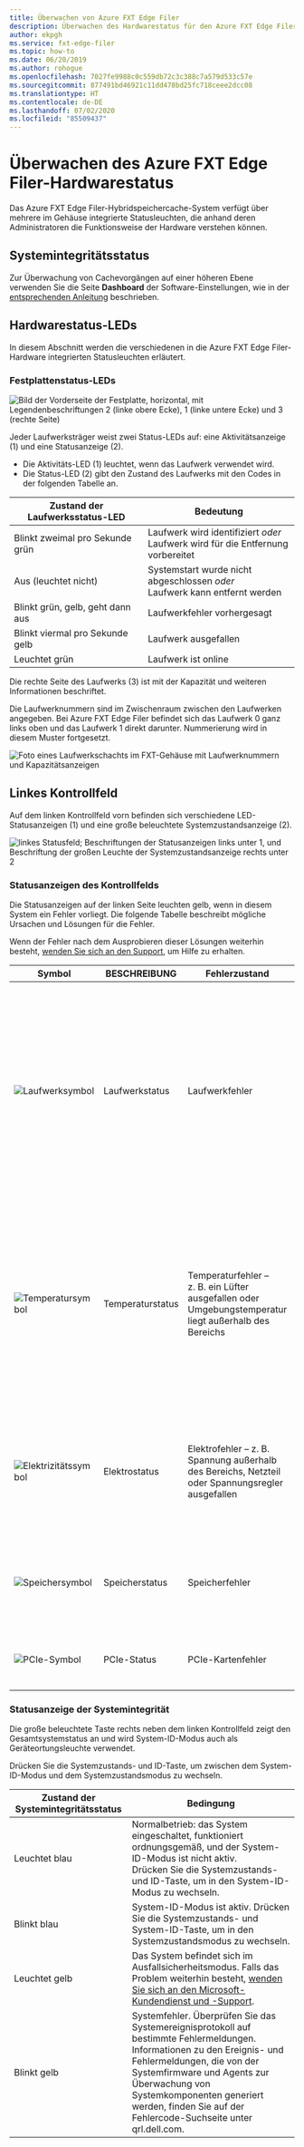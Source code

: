 ```yaml
---
title: Überwachen von Azure FXT Edge Filer
description: Überwachen des Hardwarestatus für den Azure FXT Edge Filer-Hybridspeichercache
author: ekpgh
ms.service: fxt-edge-filer
ms.topic: how-to
ms.date: 06/20/2019
ms.author: rohogue
ms.openlocfilehash: 7027fe9988c0c559db72c3c388c7a579d533c57e
ms.sourcegitcommit: 877491bd46921c11dd478bd25fc718ceee2dcc08
ms.translationtype: HT
ms.contentlocale: de-DE
ms.lasthandoff: 07/02/2020
ms.locfileid: "85509437"
---
```

# <a name="monitor-azure-fxt-edge-filer-hardware-status"></a>Überwachen des Azure FXT Edge Filer-Hardwarestatus

Das Azure FXT Edge Filer-Hybridspeichercache-System verfügt über mehrere im Gehäuse integrierte Statusleuchten, die anhand deren Administratoren die Funktionsweise der Hardware verstehen können.

## <a name="system-health-status"></a>Systemintegritätsstatus

Zur Überwachung von Cachevorgängen auf einer höheren Ebene verwenden Sie die Seite **Dashboard** der Software-Einstellungen, wie in der [entsprechenden Anleitung](https://azure.github.io/Avere/legacy/dashboard/4_7/html/ops_dashboard_index.html) beschrieben.

## <a name="hardware-status-leds"></a>Hardwarestatus-LEDs

In diesem Abschnitt werden die verschiedenen in die Azure FXT Edge Filer-Hardware integrierten Statusleuchten erläutert.

### <a name="hard-drive-status-leds"></a>Festplattenstatus-LEDs

![Bild der Vorderseite der Festplatte, horizontal, mit Legendenbeschriftungen 2 (linke obere Ecke), 1 (linke untere Ecke) und 3 (rechte Seite)](media/fxt-monitor/fxt-drive-callouts.png)

Jeder Laufwerksträger weist zwei Status-LEDs auf: eine Aktivitätsanzeige (1) und eine Statusanzeige (2). 

* Die Aktivitäts-LED (1) leuchtet, wenn das Laufwerk verwendet wird.  
* Die Status-LED (2) gibt den Zustand des Laufwerks mit den Codes in der folgenden Tabelle an.

| Zustand der Laufwerksstatus-LED              | Bedeutung  |
|-------------------------------------|----------------------------------------------------------|
| Blinkt zweimal pro Sekunde grün      | Laufwerk wird identifiziert *oder* <br> Laufwerk wird für die Entfernung vorbereitet  |
| Aus (leuchtet nicht)                         | Systemstart wurde nicht abgeschlossen *oder* <br>Laufwerk kann entfernt werden |
| Blinkt grün, gelb, geht dann aus       | Laufwerkfehler vorhergesagt   |
| Blinkt viermal pro Sekunde gelb | Laufwerk ausgefallen   |
| Leuchtet grün                         | Laufwerk ist online |

Die rechte Seite des Laufwerks (3) ist mit der Kapazität und weiteren Informationen beschriftet.

Die Laufwerknummern sind im Zwischenraum zwischen den Laufwerken angegeben. Bei Azure FXT Edge Filer befindet sich das Laufwerk 0 ganz links oben und das Laufwerk 1 direkt darunter. Nummerierung wird in diesem Muster fortgesetzt. 

![Foto eines Laufwerkschachts im FXT-Gehäuse mit Laufwerknummern und Kapazitätsanzeigen](media/fxt-drives-photo.png)

## <a name="left-control-panel"></a>Linkes Kontrollfeld

Auf dem linken Kontrollfeld vorn befinden sich verschiedene LED-Statusanzeigen (1) und eine große beleuchtete Systemzustandsanzeige (2). 

![linkes Statusfeld; Beschriftungen der Statusanzeigen links unter 1, und Beschriftung der großen Leuchte der Systemzustandsanzeige rechts unter 2](media/fxt-monitor/fxt-control-panel-left.jpg)

### <a name="control-panel-status-indicators"></a>Statusanzeigen des Kontrollfelds 

Die Statusanzeigen auf der linken Seite leuchten gelb, wenn in diesem System ein Fehler vorliegt. Die folgende Tabelle beschreibt mögliche Ursachen und Lösungen für die Fehler. 

Wenn der Fehler nach dem Ausprobieren dieser Lösungen weiterhin besteht, [wenden Sie sich an den Support](fxt-support-ticket.md), um Hilfe zu erhalten. 

| Symbol | BESCHREIBUNG | Fehlerzustand | Lösungsvorschläge |
|----------------|---------------|--------------------|----------------------|
| ![Laufwerksymbol](media/fxt-monitor/fxt-hd-icon.jpg) | Laufwerkstatus | Laufwerkfehler | Überprüfen Sie im Systemereignisprotokoll, ob ein Laufwerkfehler vorliegt, oder <br>Führen Sie den entsprechenden Onlinediagnosetest aus; starten Sie das System neu, und führen Sie eine eingebettete Diagnose (ePSA) durch, oder <br>Wenn die Laufwerke in einem RAID-Array konfiguriert sind, starten Sie das System neu, und geben Sie die das Hilfsprogramm für die Hostadapterkonfiguration ein. |
|![Temperatursymbol](media/fxt-monitor/fxt-temp-icon.jpg) | Temperaturstatus | Temperaturfehler – z. B. ein Lüfter ausgefallen oder Umgebungstemperatur liegt außerhalb des Bereichs | Überprüfen Sie die folgenden adressierbaren Bedingungen: <br>Ein Lüfter fehlt oder ist ausgefallen. <br>Die Abdeckung des Systems, die Luftschutzhaube, die Blindblende für das Speichermodul oder die Rückseite wurde entfernt. <br>Die Umgebungstemperatur ist zu hoch. <br>Der externe Luftstrom ist blockiert. |
|![Elektrizitätssymbol](media/fxt-monitor/fxt-electric-icon.jpg) | Elektrostatus | Elektrofehler – z. B. Spannung außerhalb des Bereichs, Netzteil oder Spannungsregler ausgefallen |  Überprüfen Sie das Systemereignisprotokoll oder Systemmeldungen auf das jeweilige Problem. Wenn ein Netzteilproblem vorliegt, überprüfen Sie die Status-LED des Netzteils, und setzen Sie das Netzteil ggf. wieder ein. | 
|![Speichersymbol](media/fxt-monitor/fxt-memory-icon.jpg) | Speicherstatus | Speicherfehler | Überprüfen Sie das Systemereignisprotokoll oder Systemmeldungen auf die Position des fehlerhaften Speichers; setzen Sie das Speichermodul wieder ein. |
|![PCIe-Symbol](media/fxt-monitor/fxt-pcie-icon.jpg) | PCIe-Status | PCIe-Kartenfehler | Starten Sie das System neu; aktualisieren Sie die Treiber der PCIe-Karte; installieren Sie die Karte neu |


### <a name="system-health-status-indicator"></a>Statusanzeige der Systemintegrität

Die große beleuchtete Taste rechts neben dem linken Kontrollfeld zeigt den Gesamtsystemstatus an und wird System-ID-Modus auch als Geräteortungsleuchte verwendet.

Drücken Sie die Systemzustands- und ID-Taste, um zwischen dem System-ID-Modus und dem Systemzustandsmodus zu wechseln.

|Zustand der Systemintegritätsstatus | Bedingung |
|-------------------------------------------|-----------------------------------------------|
| Leuchtet blau | Normalbetrieb: das System eingeschaltet, funktioniert ordnungsgemäß, und der System-ID-Modus ist nicht aktiv. <br/>Drücken Sie die Systemzustands- und ID-Taste, um in den System-ID-Modus zu wechseln. |
| Blinkt blau | System-ID-Modus ist aktiv. Drücken Sie die Systemzustands- und System-ID-Taste, um in den Systemzustandsmodus zu wechseln. |
| Leuchtet gelb | Das System befindet sich im Ausfallsicherheitsmodus. Falls das Problem weiterhin besteht, [wenden Sie sich an den Microsoft-Kundendienst und -Support](fxt-support-ticket.md). |
| Blinkt gelb | Systemfehler. Überprüfen Sie das Systemereignisprotokoll auf bestimmte Fehlermeldungen. Informationen zu den Ereignis- und Fehlermeldungen, die von der Systemfirmware und Agents zur Überwachung von Systemkomponenten generiert werden, finden Sie auf der Fehlercode-Suchseite unter qrl.dell.com. |



